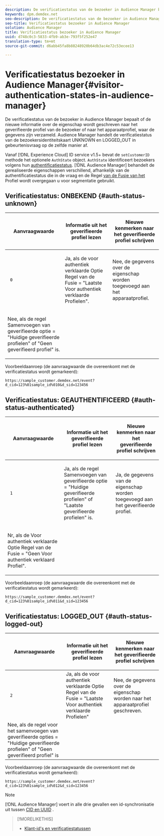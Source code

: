 ```yaml
---
description: De verificatiestatus van de bezoeker in Audience Manager bepaalt of de nieuwe informatie over de eigenschap wordt geschreven naar het geverifieerde profiel van de bezoeker of naar het apparaatprofiel, waar de gegevens zijn verzameld. Audience Manager handelt de verificatiestatus van de bezoekersidentiteitskaart UNKNOWN en LOGGED_OUT in gebeurtenisvraag op de zelfde manier af.
keywords: dpm.demdex.net
seo-description: De verificatiestatus van de bezoeker in Audience Manager bepaalt of de nieuwe informatie over de eigenschap wordt geschreven naar het geverifieerde profiel van de bezoeker of naar het apparaatprofiel, waar de gegevens zijn verzameld. Audience Manager handelt de verificatiestatus van de bezoekersidentiteitskaart UNKNOWN en LOGGED_OUT in gebeurtenisvraag op de zelfde manier af.
seo-title: Verificatiestatus bezoeker in Audience Manager
solution: Audience Manager
title: Verificatiestatus bezoeker in Audience Manager
uuid: d748c0c3-5833-4fb9-ab3e-793f5f252e47
translation-type: tm+mt
source-git-commit: d6abb45fa8b88248920b64db3ac4e72c53ecee13

---
```



# Verificatiestatus bezoeker in Audience Manager{#visitor-authentication-states-in-audience-manager}

De verificatiestatus van de bezoeker in Audience Manager bepaalt of de nieuwe informatie over de eigenschap wordt geschreven naar het geverifieerde profiel van de bezoeker of naar het apparaatprofiel, waar de gegevens zijn verzameld. Audience Manager handelt de verificatiestatus van de bezoekersidentiteitskaart UNKNOWN en LOGGED_OUT in gebeurtenisvraag op de zelfde manier af.

Vanaf [!DNL Experience Cloud] ID service v1.5+ bevat de `setCustomerID` methode het optionele `AuthState` object. `AuthState` identificeert bezoekers volgens hun [authentificatiestatus](https://marketing.adobe.com/resources/help/en_US/mcvid/mcvid-authenticated-state.html). [!DNL Audience Manager] behandelt de gerealiseerde eigenschappen verschillend, afhankelijk van de authentificatiestatus die in de vraag en de Regel [van de Fusie van het](../features/profile-merge-rules/merge-rules-dashboard.md) Profiel wordt overgegaan u voor segmentatie gebruikt.

## Verificatiestatus: ONBEKEND {#auth-status-unknown}

<table id="table_E1EA51533FAE4BBFB338D6F6116BC1F9"> 
 <thead> 
  <tr> 
   <th colname="col1" class="entry"> <p>Aanvraagwaarde </p> </th> 
   <th colname="col2" class="entry"> <p> <b>Informatie uit het geverifieerde profiel lezen</b> </p> </th> 
   <th colname="col3" class="entry"> <p> <b>Nieuwe kenmerken naar het geverifieerde profiel schrijven</b> </p> </th> 
  </tr> 
 </thead>
 <tbody> 
  <tr> 
   <td colname="col1" morerows="1"> <p> <code> 0 </code> </p> </td> 
   <td colname="col2"> <p>Ja, als de voor authentiek verklaarde Optie Regel van de Fusie = "Laatste Voor authentiek verklaarde Profielen". </p> </td> 
   <td colname="col3" morerows="1"> <p>Nee, de gegevens over de eigenschap worden toegevoegd aan het apparaatprofiel. </p> </td> 
  </tr> 
  <tr> 
   <td colname="col2"> <p>Nee, als de regel Samenvoegen van geverifieerde optie = "Huidige geverifieerde profielen" of "Geen geverifieerd profiel" is. </p> </td> 
  </tr> 
 </tbody> 
</table>

Voorbeeldaanroep (de aanvraagwaarde die overeenkomt met de verificatiestatus wordt gemarkeerd):

`https://sample_customer.demdex.net/event?d_cid=123%01sample_id%010&d_sid=123456`

## Verificatiestatus: GEAUTHENTIFICEERD {#auth-status-authenticated}

<table id="table_956ABF96024744308F7773E1F96482B7"> 
 <thead> 
  <tr> 
   <th colname="col1" class="entry"> <p>Aanvraagwaarde </p> </th> 
   <th colname="col2" class="entry"> <p> <b>Informatie uit het geverifieerde profiel lezen</b> </p> </th> 
   <th colname="col3" class="entry"> <p> <b>Nieuwe kenmerken naar het geverifieerde profiel schrijven</b> </p> </th> 
  </tr> 
 </thead>
 <tbody> 
  <tr> 
   <td colname="col1" morerows="1"> <p> <code> 1 </code> </p> </td> 
   <td colname="col2"> <p>Ja, als de regel Samenvoegen van geverifieerde optie = "Huidige geverifieerde profielen" of "Laatste geverifieerde profielen" is. </p> </td> 
   <td colname="col3" morerows="1"> <p>Ja, de gegevens van de eigenschap worden toegevoegd aan het geverifieerde profiel. </p> </td> 
  </tr> 
  <tr> 
   <td colname="col2"> <p>Nr, als de Voor authentiek verklaarde Optie Regel van de Fusie = "Geen Voor authentiek verklaard Profiel". </p> </td> 
  </tr> 
 </tbody> 
</table>

Voorbeeldaanroep (de aanvraagwaarde die overeenkomt met de verificatiestatus wordt gemarkeerd):

`https://sample_customer.demdex.net/event?d_cid=123%01sample_id%011&d_sid=123456`

## Verificatiestatus: LOGGED_OUT {#auth-status-logged-out}

<table id="table_783F0CBB0431482AA49F41468FA65B19"> 
 <thead> 
  <tr> 
   <th colname="col1" class="entry"> <p>Aanvraagwaarde </p> </th> 
   <th colname="col2" class="entry"> <p> <b>Informatie uit het geverifieerde profiel lezen</b> </p> </th> 
   <th colname="col3" class="entry"> <p> <b>Nieuwe kenmerken naar het geverifieerde profiel schrijven</b> </p> </th> 
  </tr> 
 </thead>
 <tbody> 
  <tr> 
   <td colname="col1" morerows="1"> <p> <code> 2 </code> </p> </td> 
   <td colname="col2"> Ja, als de voor authentiek verklaarde Optie Regel van de Fusie = "Laatste Voor authentiek verklaarde Profielen" </td> 
   <td colname="col3" morerows="1"> <p>Nee, de gegevens over de eigenschap worden naar het apparaatprofiel geschreven. </p> </td> 
  </tr> 
  <tr> 
   <td colname="col2"> Nee, als de regel voor het samenvoegen van geverifieerde opties = "Huidige geverifieerde profielen" of "Geen geverifieerd profiel" is </td> 
  </tr> 
 </tbody> 
</table>

Voorbeeldaanroep (de aanvraagwaarde die overeenkomt met de verificatiestatus wordt gemarkeerd):

`https://sample_customer.demdex.net/event?d_cid=123%01sample_id%012&d_sid=123456`

>[!NOTE]
>
>[!DNL Audience Manager] voert in alle drie gevallen een id-synchronisatie uit tussen [CID en UUID](../reference/ids-in-aam.md) .

>[!MORELIKETHIS]
>
>* [Klant-id&#39;s en verificatiestatussen](https://marketing.adobe.com/resources/help/en_US/mcvid/mcvid-authenticated-state.html)

